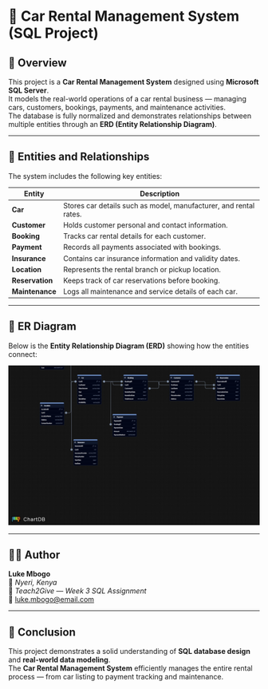# 🚗 Car Rental Management System (SQL Project)

## 📘 Overview
This project is a **Car Rental Management System** designed using **Microsoft SQL Server**.  
It models the real-world operations of a car rental business — managing cars, customers, bookings, payments, and maintenance activities.  
The database is fully normalized and demonstrates relationships between multiple entities through an **ERD (Entity Relationship Diagram)**.

---

## 🧩 Entities and Relationships
The system includes the following key entities:

| Entity | Description |
|--------|--------------|
| **Car** | Stores car details such as model, manufacturer, and rental rates. |
| **Customer** | Holds customer personal and contact information. |
| **Booking** | Tracks car rental details for each customer. |
| **Payment** | Records all payments associated with bookings. |
| **Insurance** | Contains car insurance information and validity dates. |
| **Location** | Represents the rental branch or pickup location. |
| **Reservation** | Keeps track of car reservations before booking. |
| **Maintenance** | Logs all maintenance and service details of each car. |

---

## 🔗 ER Diagram
Below is the **Entity Relationship Diagram (ERD)** showing how the entities connect:

![ER Diagram](https://github.com/Lukembogo-dot/Car_management_system/blob/main/SQL%20Import%20(sql_server).png)

---
## 🧑‍💻 Author

**Luke Mbogo**  
📍 *Nyeri, Kenya*  
💼 *Teach2Give — Week 3 SQL Assignment*  
📧 [luke.mbogo@email.com](mailto:luke.mbogo@email.com)

---

## 🏁 Conclusion

This project demonstrates a solid understanding of **SQL database design** and **real-world data modeling**.  
The **Car Rental Management System** efficiently manages the entire rental process — from car listing to payment tracking and maintenance.

